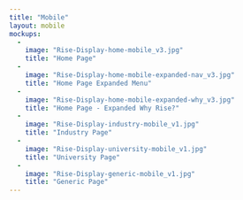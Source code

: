 ```yaml
---
title: "Mobile"
layout: mobile
mockups:
  -
    image: "Rise-Display-home-mobile_v3.jpg"
    title: "Home Page"
  -
    image: "Rise-Display-home-mobile-expanded-nav_v3.jpg"
    title: "Home Page Expanded Menu"
  -
    image: "Rise-Display-home-mobile-expanded-why_v3.jpg"
    title: "Home Page - Expanded Why Rise?"
  -
    image: "Rise-Display-industry-mobile_v1.jpg"
    title: "Industry Page"
  -
    image: "Rise-Display-university-mobile_v1.jpg"
    title: "University Page"
  -
    image: "Rise-Display-generic-mobile_v1.jpg"
    title: "Generic Page"
---
```


